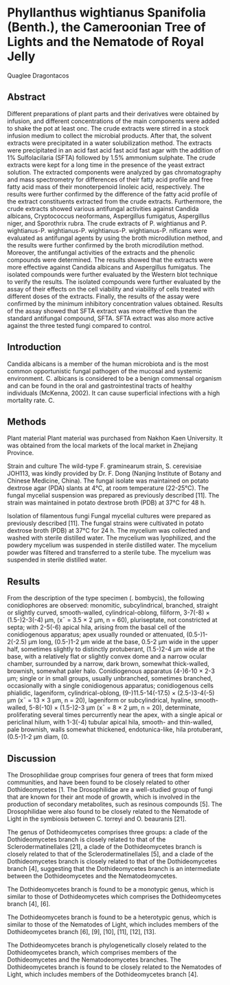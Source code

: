 # Phyllanthus wightianus Spanifolia (Benth.), the Cameroonian Tree of Lights and the Nematode of Royal Jelly
Quaglee Dragontacos


## Abstract
Different preparations of plant parts and their derivatives were obtained by infusion, and different concentrations of the main components were added to shake the pot at least onc. The crude extracts were stirred in a stock infusion medium to collect the microbial products. After that, the solvent extracts were precipitated in a water solubilization method. The extracts were precipitated in an acid fast acid fast acid fast agar with the addition of 1% Sulfolacilaria (SFTA) followed by 1.5% ammonium sulphate. The crude extracts were kept for a long time in the presence of the yeast extract solution. The extracted components were analyzed by gas chromatography and mass spectrometry for differences of their fatty acid profile and free fatty acid mass of their monoterpenoid linoleic acid, respectively. The results were further confirmed by the difference of the fatty acid profile of the extract constituents extracted from the crude extracts. Furthermore, the crude extracts showed various antifungal activities against Candida albicans, Cryptococcus neoformans, Aspergillus fumigatus, Aspergillus niger, and Sporothrix rubra. The crude extracts of P. wightianus and P. wightianus-P. wightianus-P. wightianus-P. wightianus-P. nificans were evaluated as antifungal agents by using the broth microdilution method, and the results were further confirmed by the broth microdilution method. Moreover, the antifungal activities of the extracts and the phenolic compounds were determined. The results showed that the extracts were more effective against Candida albicans and Aspergillus fumigatus. The isolated compounds were further evaluated by the Western blot technique to verify the results. The isolated compounds were further evaluated by the assay of their effects on the cell viability and viability of cells treated with different doses of the extracts. Finally, the results of the assay were confirmed by the minimum inhibitory concentration values obtained. Results of the assay showed that SFTA extract was more effective than the standard antifungal compound, SFTA. SFTA extract was also more active against the three tested fungi compared to control.


## Introduction
Candida albicans is a member of the human microbiota and is the most common opportunistic fungal pathogen of the mucosal and systemic environment. C. albicans is considered to be a benign commensal organism and can be found in the oral and gastrointestinal tracts of healthy individuals (McKenna, 2002). It can cause superficial infections with a high mortality rate. C.


## Methods
Plant material
Plant material was purchased from Nakhon Kaen University. It was obtained from the local markets of the local market in Zhejiang Province.

Strain and culture
The wild-type F. graminearum strain, S. cerevisiae JOH113, was kindly provided by Dr. F. Dong (Nanjing Institute of Botany and Chinese Medicine, China). The fungal isolate was maintained on potato dextrose agar (PDA) slants at 4°C, at room temperature (22-25°C). The fungal mycelial suspension was prepared as previously described [11]. The strain was maintained in potato dextrose broth (PDB) at 37°C for 48 h.

Isolation of filamentous fungi
Fungal mycelial cultures were prepared as previously described [11]. The fungal strains were cultivated in potato dextrose broth (PDB) at 37°C for 24 h. The mycelium was collected and washed with sterile distilled water. The mycelium was lyophilized, and the powdery mycelium was suspended in sterile distilled water. The mycelium powder was filtered and transferred to a sterile tube. The mycelium was suspended in sterile distilled water.


## Results
From the description of the type specimen (. bombycis), the following conidiophores are observed: monomitic, subcylindrical, branched, straight or slightly curved, smooth-walled, cylindrical-oblong, filiform, 3-7(-8) × (1.5-)2-3(-4) µm, (x¯ = 3.5 × 2 µm, n = 60), pluriseptate, not constricted at septa; with 2-5(-6) apical hila, arising from the basal cell of the conidiogenous apparatus; apex usually rounded or attenuated, (0.5-)1-2(-2.5) µm long, (0.5-)1-2 µm wide at the base, 0.5-2 µm wide in the upper half, sometimes slightly to distinctly protuberant, (1.5-)2-4 µm wide at the base, with a relatively flat or slightly convex dome and a narrow ocular chamber, surrounded by a narrow, dark brown, somewhat thick-walled, brownish, somewhat paler halo. Conidiogenous apparatus (4-)6-10 × 2-3 µm; single or in small groups, usually unbranched, sometimes branched, occasionally with a single conidiogenous apparatus; conidiogenous cells phialidic, lageniform, cylindrical-oblong, (9-)11.5-14(-17.5) × (2.5-)3-4(-5) µm (x¯ = 13 × 3 µm, n = 20), lageniform or subcylindrical, hyaline, smooth-walled, 5-8(-10) × (1.5-)2-3 µm (x¯ = 8 × 2 µm, n = 20), determinate, proliferating several times percurrently near the apex, with a single apical or periclinal hilum, with 1-3(-4) tubular apical hila, smooth- and thin-walled, pale brownish, walls somewhat thickened, endotunica-like, hila protuberant, (0.5-)1-2 µm diam, (0.


## Discussion

The Drosophilidae group comprises four genera of trees that form mixed communities, and have been found to be closely related to other Dothideomycetes [1. The Drosophilidae are a well-studied group of fungi that are known for their ant mode of growth, which is involved in the production of secondary metabolites, such as resinous compounds [5]. The Drosophilidae were also found to be closely related to the Nematode of Light in the symbiosis between C. torreyi and O. beauranis [21].

The genus of Dothideomycetes comprises three groups: a clade of the Dothideomycetes branch is closely related to that of the Sclerodermatinellales [21], a clade of the Dothideomycetes branch is closely related to that of the Sclerodermatinellales [5], and a clade of the Dothideomycetes branch is closely related to that of the Dothideomycetes branch [4], suggesting that the Dothideomycetes branch is an intermediate between the Dothideomycetes and the Nematodeomycetes.

The Dothideomycetes branch is found to be a monotypic genus, which is similar to those of Dothideomycetes which comprises the Dothideomycetes branch [4], [6].

The Dothideomycetes branch is found to be a heterotypic genus, which is similar to those of the Nematodes of Light, which includes members of the Dothideomycetes branch [6], [9], [10], [11], [12], [13].

The Dothideomycetes branch is phylogenetically closely related to the Dothideomycetes branch, which comprises members of the Dothideomycetes and the Nematodeomycetes branches. The Dothideomycetes branch is found to be closely related to the Nematodes of Light, which includes members of the Dothideomycetes branch [4].
